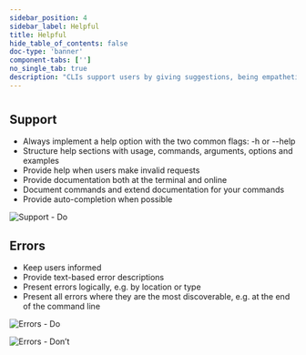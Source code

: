 ```yaml
---
sidebar_position: 4
sidebar_label: Helpful
title: Helpful
hide_table_of_contents: false
doc-type: 'banner'
component-tabs: ['']
no_single_tab: true
description: "CLIs support users by giving suggestions, being empathetic and providing error messages to move them forward."
---
```


#

## Support
- Always implement a help option with the two common flags: -h or --help
- Structure help sections with usage, commands, arguments, options and examples
- Provide help when users make invalid requests
- Provide documentation both at the terminal and online
- Document commands and extend documentation for your commands
- Provide auto-completion when possible

![Support - Do](https://www.figma.com/design/YSvLeddwfyjLx8G5QWOTCH/Documentation-Visuals?node-id=1035-8879&t=2JP2nlNciwS43htp-1)


## Errors
- Keep users informed
- Provide text-based error descriptions
- Present errors logically, e.g. by location or type
- Present all errors where they are the most discoverable, e.g. at the end of the command line

![Errors - Do](https://www.figma.com/design/YSvLeddwfyjLx8G5QWOTCH/Documentation-Visuals?node-id=1035-8921&t=2JP2nlNciwS43htp-1)

![Errors - Don’t](https://www.figma.com/design/YSvLeddwfyjLx8G5QWOTCH/Documentation-Visuals?node-id=1035-9024&t=2JP2nlNciwS43htp-1)

